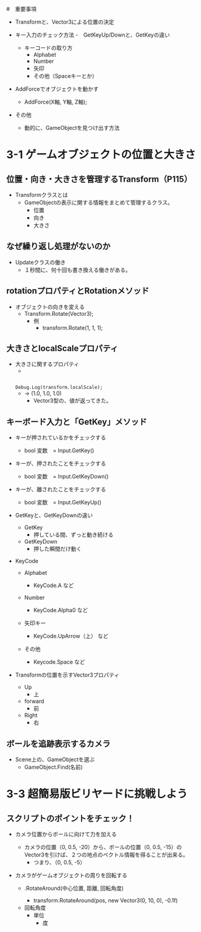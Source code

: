 #　重要事項

- Transformと、Vector3による位置の決定
- キー入力のチェック方法
	-　GetKeyUp/Downと、GetKeyの違い
	- キーコードの取り方
		- Alphabet
		- Number
		- 矢印
		- その他（Spaceキーとか）
- AddForceでオブジェクトを動かす
	- AddForce(X軸, Y軸, Z軸);

- その他
	- 動的に、GameObjectを見つけ出す方法

# 3-1 ゲームオブジェクトの位置と大きさ

## 位置・向き・大きさを管理するTransform（P115）
- Transformクラスとは
	- GameObjectの表示に関する情報をまとめて管理するクラス。
		- 位置
		- 向き
		- 大きさ

## なぜ繰り返し処理がないのか
- Updateクラスの働き
	- １秒間に、何十回も書き換える働きがある。


## rotationプロパティとRotationメソッド
- オブジェクトの向きを変える
	- Transform.Rotate(Vector3);
		- 例
			- transform.Rotate(1, 1, 1);

## 大きさとlocalScaleプロパティ
- 大きさに関するプロパティ
	- <code>
	Debug.Log(transform.localScale);
	</code>	
	- -> (1.0, 1.0, 1.0)
		- Vector3型の、値が返ってきた。


## キーボード入力と「GetKey」メソッド
- キーが押されているかをチェックする
	- bool 変数　= Input.GetKey(<KeyCode>)

- キーが、押されたことをチェックする
	- bool 変数　= Input.GetKeyDown(<KeyCode>)

- キーが、離されたことをチェックする
	- bool 変数　= Input.GetKeyUp(<KeyCode>)

- GetKeyと、GetKeyDownの違い
	- GetKey 
		- 押している間、ずっと動き続ける
	- GetKeyDown
		- 押した瞬間だけ動く

- KeyCode
	- Alphabet
		- KeyCode.A など
	- Number
		- KeyCode.Alpha0 など

	- 矢印キー
		- KeyCode.UpArrow（上） など

	- その他
		- Keycode.Space など

- Transformの位置を示すVector3プロパティ
	- Up
		- 上
	- forward
		- 前
	- Right
		- 右



## ボールを追跡表示するカメラ

- Scene上の、GameObjectを選ぶ
	- GameObject.Find(名前)


# 3-3 超簡易版ビリヤードに挑戦しよう

## スクリプトのポイントをチェック！

- カメラ位置からボールに向けて力を加える
	- カメラの位置（0, 0.5, -20）から、ボールの位置（0, 0.5, -15）のVector3を引けば、２つの地点のベクトル情報を得ることが出来る。
		- つまり、（0, 0.5, -5）


- カメラがゲームオブジェクトの周りを回転する
	- <Transform>.RotateAround(中心位置, 距離, 回転角度)
		- transform.RotateAround(pos, new Vector3(0, 10, 0), -0.1f)
	- 回転角度
		- 単位
			- 度

